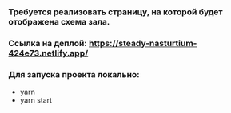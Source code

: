### Требуется реализовать страницу, на которой будет отображена схема зала.
### Ссылка на деплой: https://steady-nasturtium-424e73.netlify.app/

### Для запуска проекта локально: 
- yarn 
- yarn start
